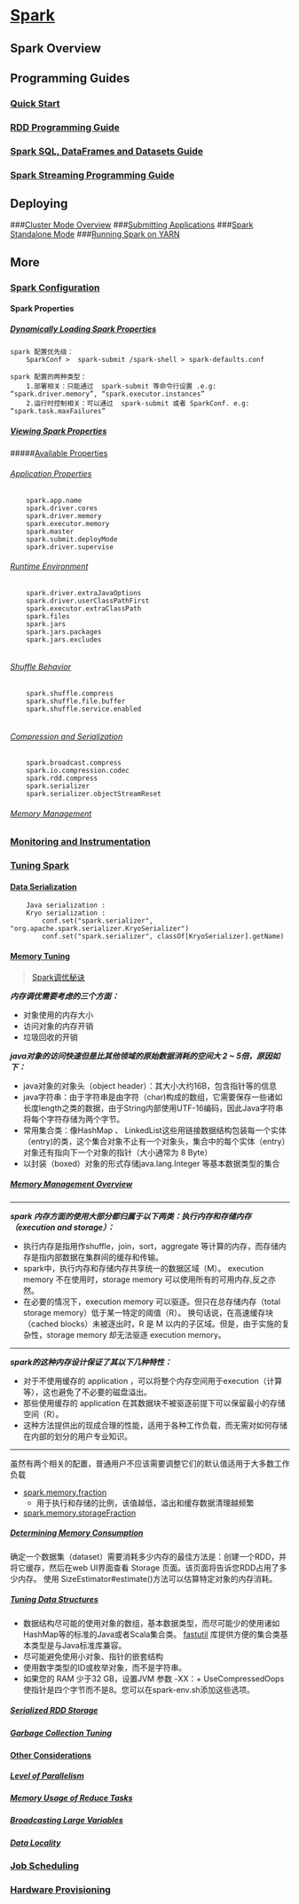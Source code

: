 # [Spark](http://spark.apache.org "spark")

## Spark Overview





## Programming Guides
### [Quick Start](http://spark.apache.org/docs/2.3.3/quick-start.html  "quick-start.html")
### [RDD Programming Guide](http://spark.apache.org/docs/2.3.3/rdd-programming-guide.html "RDD Programming Guide")
### [Spark SQL, DataFrames and Datasets Guide](http://spark.apache.org/docs/2.3.3/sql-programming-guide.html "Spark SQL, DataFrames and Datasets Guide")
### [Spark Streaming Programming Guide](http://spark.apache.org/docs/2.3.3/streaming-programming-guide.html "Spark Streaming Programming Guide")






## Deploying
###[Cluster Mode Overview](http://spark.apache.org/docs/2.3.3/cluster-overview.html "Cluster Mode Overview")
###[Submitting Applications](http://spark.apache.org/docs/2.3.3/submitting-applications.html  "Submitting Applications")
###[Spark Standalone Mode](http://spark.apache.org/docs/2.3.3/spark-standalone.html "Spark Standalone Mode")
###[Running Spark on YARN](http://spark.apache.org/docs/2.3.3/running-on-yarn.html  "Running Spark on YARN")









## More
### [Spark Configuration]( http://spark.apache.org/docs/2.3.3/configuration.html "Spark Configuration")
#### Spark Properties
##### [Dynamically Loading Spark Properties](http://spark.apache.org/docs/2.3.3/configuration.html#dynamically-loading-spark-properties "Dynamically Loading Spark Properties")
```
spark 配置优先级：
    SparkConf >  spark-submit /spark-shell > spark-defaults.conf
    
spark 配置的两种类型：
    1.部署相关：只能通过  spark-submit 等命令行设置 .e.g: “spark.driver.memory”, “spark.executor.instances”
    2.运行时控制相关：可以通过  spark-submit 或者 SparkConf. e.g: “spark.task.maxFailures”
```


##### [Viewing Spark Properties](http://spark.apache.org/docs/2.3.3/configuration.html#viewing-spark-properties "Viewing Spark Properties")


#####[Available Properties](http://spark.apache.org/docs/2.3.3/configuration.html#available-properties "Available Properties")
###### [Application Properties](http://spark.apache.org/docs/2.3.3/configuration.html#viewing-spark-properties "Application Properties")
```
    spark.app.name 
    spark.driver.cores
    spark.driver.memory
    spark.executor.memory
    spark.master
    spark.submit.deployMode
    spark.driver.supervise
```
###### [Runtime Environment]( http://spark.apache.org/docs/2.3.3/configuration.html#runtime-environment "Runtime Environment")
```
    spark.driver.extraJavaOptions
    spark.driver.userClassPathFirst
    spark.executor.extraClassPath
    spark.files
    spark.jars
    spark.jars.packages
    spark.jars.excludes
    
```

###### [Shuffle Behavior](http://spark.apache.org/docs/2.3.3/configuration.html#shuffle-behavior "Shuffle Behavior")
```
    spark.shuffle.compress
    spark.shuffle.file.buffer
    spark.shuffle.service.enabled
    
```
###### [Compression and Serialization](http://spark.apache.org/docs/2.3.3/configuration.html#compression-and-serialization "Compression and Serialization")
```
    spark.broadcast.compress
    spark.io.compression.codec
    spark.rdd.compress
    spark.serializer
    spark.serializer.objectStreamReset
```
###### [Memory Management](http://spark.apache.org/docs/2.3.3/configuration.html#memory-management "Memory Management")








### [Monitoring and Instrumentation]( http://spark.apache.org/docs/2.3.3/monitoring.html "Monitoring and Instrumentation")



### [Tuning Spark]( http://spark.apache.org/docs/2.3.3/tuning.html "Tuning Spark")
#### [Data Serialization](http://spark.apache.org/docs/2.3.3/tuning.html#data-serialization "Data Serialization")
```
    Java serialization :
    Kryo serialization :  
        conf.set("spark.serializer", "org.apache.spark.serializer.KryoSerializer") 
        conf.set("spark.serializer", classOf[KryoSerializer].getName)
```

#### [Memory Tuning](http://spark.apache.org/docs/2.3.3/tuning.html#memory-tuning)
>[Spark调优秘诀](http://www.mamicode.com/info-detail-2164217.html)  

***内存调优需要考虑的三个方面：***
* 对象使用的内存大小
* 访问对象的内存开销
* 垃圾回收的开销 

***java对象的访问快速但是比其他领域的原始数据消耗的空间大 2 ~ 5倍，原因如下：*** 
- java对象的对象头（object header）：其大小大约16B，包含指针等的信息
- java字符串：由于字符串是由字符（char)构成的数组，它需要保存一些诸如长度length之类的数据，由于String内部使用UTF-16编码，因此Java字符串将每个字符存储为两个字节。
- 常用集合类：像HashMap 、 LinkedList这些用链接数据结构包装每一个实体（entry)的类，这个集合对象不止有一个对象头，集合中的每个实体（entry）对象还有指向下一个对象的指针（大小通常为 8 Byte）
- 以封装（boxed）对象的形式存储java.lang.Integer 等基本数据类型的集合

##### [Memory Management Overview](http://spark.apache.org/docs/2.3.3/tuning.html#memory-management-overview )
***
***spark 内存方面的使用大部分都归属于以下两类：执行内存和存储内存（execution and storage）：***
+ 执行内存是指用作shuffle，join，sort，aggregate 等计算的内存，而存储内存是指内部数据在集群间的缓存和传输。
+ spark中，执行内存和存储内存共享统一的数据区域（M）。 execution memory 不在使用时，storage memory 可以使用所有的可用内存,反之亦然。
+ 在必要的情况下，execution memory 可以驱逐。但只在总存储内存（total storage memory）低于某一特定的阈值（R）。
    换句话说，在高速缓存块（cached blocks）未被逐出时，R 是 M 以内的子区域。但是，由于实施的复杂性，storage memory 却无法驱逐 execution memory。
***
***spark的这种内存设计保证了其以下几种特性：***
+ 对于不使用缓存的 application ，可以将整个内存空间用于execution（计算等），这也避免了不必要的磁盘溢出。
+ 那些使用缓存的 application 在其数据块不被驱逐前提下可以保留最小的存储空间（R）。
+ 这种方法提供出的现成合理的性能，适用于各种工作负载，而无需对如何存储在内部的划分的用户专业知识。

***
虽然有两个相关的配置，普通用户不应该需要调整它们的默认值适用于大多数工作负载
   + [spark.memory.fraction](http://spark.apache.org/docs/2.3.3/configuration.html#memory-management)
      + 用于执行和存储的比例，该值越低，溢出和缓存数据清理越频繁
   + [spark.memory.storageFraction](http://spark.apache.org/docs/2.3.3/configuration.html#memory-management)


##### [Determining Memory Consumption](http://spark.apache.org/docs/2.3.3/tuning.html#determining-memory-consumption)
确定一个数据集（dataset）需要消耗多少内存的最佳方法是：创建一个RDD，并将它缓存，然后在web UI界面查看 Storage 页面。该页面将告诉您RDD占用了多少内存。
使用 SizeEstimator#estimate()方法可以估算特定对象的内存消耗。


##### [Tuning Data Structures](http://spark.apache.org/docs/2.3.3/tuning.html#tuning-data-structures "Tuning Data Structures")
- 数据结构尽可能的使用对象的数组，基本数据类型，而尽可能少的使用诸如HashMap等的标准的Java或者Scala集合类。
[fastutil](http://fastutil.di.unimi.it) 库提供方便的集合类基本类型是与Java标准库兼容。
- 尽可能避免使用小对象、指针的嵌套结构
- 使用数字类型的ID或枚举对象，而不是字符串。
- 如果您的 RAM 少于32 GB，设置JVM 参数 -XX：+ UseCompressedOops 使指针是四个字节而不是8。您可以在spark-env.sh添加这些选项。


##### [Serialized RDD Storage](http://spark.apache.org/docs/2.3.3/tuning.html#serialized-rdd-storage "Serialized RDD Storage")
##### [Garbage Collection Tuning](http://spark.apache.org/docs/2.3.3/tuning.html#garbage-collection-tuning "Garbage Collection Tuning")




#### [Other Considerations](http://spark.apache.org/docs/2.3.3/tuning.html#other-considerations "Other Considerations")

##### [Level of Parallelism](http://spark.apache.org/docs/2.3.3/tuning.html#level-of-parallelism "Level of Parallelism")
##### [Memory Usage of Reduce Tasks](http://spark.apache.org/docs/2.3.3/tuning.html#memory-usage-of-reduce-tasks "Memory Usage of Reduce Tasks")
##### [Broadcasting Large Variables](http://spark.apache.org/docs/2.3.3/tuning.html#broadcasting-large-variables "Broadcasting Large Variables")
##### [Data Locality](http://spark.apache.org/docs/2.3.3/tuning.html#data-locality "Data Locality")



### [Job Scheduling](http://spark.apache.org/docs/2.3.3/job-scheduling.html "Job Scheduling")
### [Hardware Provisioning](http://spark.apache.org/docs/2.3.3/hardware-provisioning.html "Hardware Provisioning")







